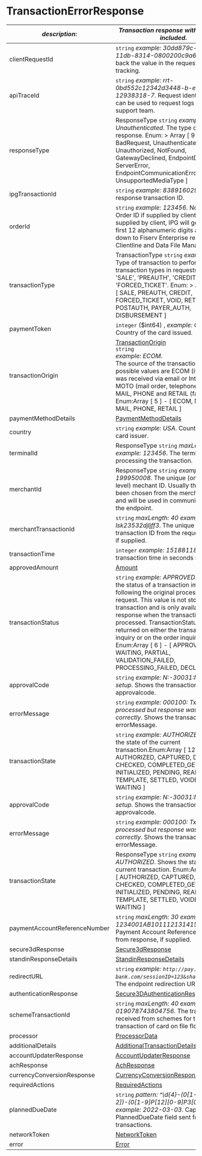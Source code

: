
# TransactionErrorResponse

| *description*:   | *Transaction response with error field included*.|
|----|----|
| clientRequestId |    ``` string ```  *example:   30dd879c-ee2f-11db-8314-0800200c9a66*. Echoes back the value in the request header for tracking.|
| apiTraceId |    ``` string ```  *example: rrt-0bd552c12342d3448-b-ea-1142-12938318-7*. Request identifier in API, can be used to request logs from the support team.|
| responseType | ResponseType   ``` string ```  *example: Unauthenticated*. The type of the response. Enum:    > Array [ 9 ] - [ BadRequest, Unauthenticated, Unauthorized, NotFound, GatewayDeclined, EndpointDeclined, ServerError, EndpointCommunicationError, UnsupportedMediaType ]|
| ipgTransactionId |    ``` string ```  *example: 838916029301*. The response transaction ID.|
| orderId |    ``` string ```  *example: 123456*. Note - Client Order ID if supplied by client. If not supplied by client, IPG will generate. The first 12 alphanumeric digits are passed down to Fiserv Enterprise reporting tool, Clientline and Data File Manager (DFM).|
| transactionType | TransactionType   ``` string ```  *example: SALE*. Type of transaction to perform. Primary transaction types in requests include 'SALE', 'PREAUTH', 'CREDIT' and 'FORCED_TICKET'. Enum:    > Array [ 9 ] - [ SALE, PREAUTH, CREDIT, FORCED_TICKET, VOID, RETURN, POSTAUTH, PAYER_AUTH, DISBURSEMENT ]|
| paymentToken |    ``` integer ``` ($int64) ,  *example:   Germany*. Country of the card issued.|
| transactionOrigin | [TransactionOrigin](?path=docs/schemas-md/TransactionOrigin.md)  <br/>   ``` string ```  <br/>  *example: ECOM*.  <br/> The source of the transaction. The possible values are ECOM (if the order was received via email or Internet), MOTO (mail order, telephone order), MAIL, PHONE and RETAIL (face to face). Enum:Array [ 5 ] - [ ECOM, MOTO, MAIL, PHONE, RETAIL ]|
| paymentMethodDetails | [PaymentMethodDetails](?path=docs/schemas-md/PaymentMethodDetails.md)|
| country |    ``` string ```  *example: USA*. Country of the card issuer.|
| terminalId | ResponseType   ``` string ```  *maxLength: 30  example: 123456*. The terminal that is processing the transaction.|
| merchantId | ResponseType   ``` string ```  *example: 199950008*. The unique (on Acquirer level) mechant ID. Usually this value has been chosen from the merchant itself and will be used in communication with the endpoint.|
| merchantTransactionId |    ``` string ```  *maxLength: 40  example: lsk23532djljff3*. The unique merchant transaction ID from the request header, if supplied.|
| transactionTime |    ``` integer ```  *example: 1518811817*. The transaction time in seconds since epoch.|
| approvedAmount | [Amount](?path=docs/schemas-md/Amount.md)|
| transactionStatus |    ``` string ```  *example: APPROVED*. Represents the status of a transaction immediately following the original processing request. This value is not stored for the transaction and is only available in the response when the transaction is processed. TransactionStatus is not returned on either the transaction inquiry or on the order inquiry. Enum:Array [ 6 ] - [ APPROVED, WAITING, PARTIAL, VALIDATION_FAILED, PROCESSING_FAILED, DECLINED ]|
| approvalCode |    ``` string ```  *example: N:-30031:No terminal setup*. Shows the transaction approvalcode.|
| errorMessage |    ``` string ```  *example: 000100: Tx was processed but response was not stored correctly*. Shows the transaction errorMessage.|
| transactionState |    ``` string ```  *example: AUTHORIZED*. Shows the state of the current transaction.Enum:Array [ 12 ] - [ AUTHORIZED, CAPTURED, DECLINED, CHECKED, COMPLETED_GET, INITIALIZED, PENDING, READY, TEMPLATE, SETTLED, VOIDED, WAITING ]|
| approvalCode |    ``` string ```  *example: N:-30031:No terminal setup*. Shows the transaction approvalcode.|
| errorMessage |    ``` string ```  *example: 000100: Tx was processed but response was not stored correctly*. Shows the transaction errorMessage.|
| transactionState | ResponseType   ``` string ```  *example: AUTHORIZED*. Shows the state of the current transaction. Enum:Array [ 12 ] - [ AUTHORIZED, CAPTURED, DECLINED, CHECKED, COMPLETED_GET, INITIALIZED, PENDING, READY, TEMPLATE, SETTLED, VOIDED, WAITING ]|
| paymentAccountReferenceNumber |    ``` string ```  *maxLength: 30  example: 1234001AB101112131415161718CV*. Payment Account Reference Number from response, if supplied.|
| secure3dResponse |  [Secure3dResponse](?path=docs/schemas-md/Secure3dResponse.md)|
| standinResponseDetails |  [StandinResponseDetails](?path=docs/schemas-md/StandinResponseDetails.md)|
| redirectURL |    ``` string ```  *example:  `http://pay.issuer-bank.com/sessionID=123&sharedKey=456`*. The endpoint redirection URL.|
| authenticationResponse | [Secure3DAuthenticationResponse](?path=docs/schemas-md/Secure3DAuthenticationResponse.md)|
| schemeTransactionId |    ``` string ```  *maxLength: 40  example: 019078743804756*. The transaction ID received from schemes for the initial transaction of card on file flows.|
| processor |  [ProcessorData](?path=docs/schemas-md/ProcessorData.md)|
| additionalDetails | [AdditionalTransactionDetails](?path=docs/schemas-md/AdditionalTransactionDetails.md)|
| accountUpdaterResponse |  [AccountUpdaterResponse](?path=docs/schemas-md/AccountUpdaterResponse.md)|
| achResponse |  [AchResponse](?path=docs/schemas-md/AchResponse.md)|
| currencyConversionResponse |  [CurrencyConversionResponse](?path=docs/schemas-md/CurrencyConversionResponse.md)|
| requiredActions | [RequiredActions](?path=docs/schemas-md/RequiredActions.md)|
| plannedDueDate |    ``` string ```  *pattern: ^\d{4}-(0[1-9]P1[0-2])-(0[1-9]P[12][0-9]P3[01])$  example: 2022-03-03*. Capture PlannedDueDate field sent for SEPA transactions.|
| networkToken | [NetworkToken](?path=docs/schemas-md/NetworkToken.md)|
| error | [Error](?path=docs/schemas-md/Error.md)|   
  




